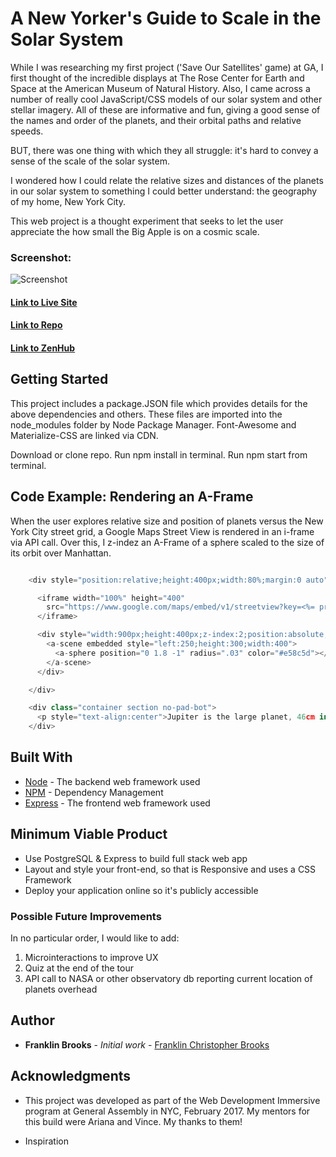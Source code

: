 # A New Yorker's Guide to Scale in the Solar System

While I was researching my first project ('Save Our Satellites' game) at GA, I first thought of the incredible displays at The Rose Center for Earth and Space at the American Museum of Natural History. Also, I came across a number of really cool JavaScript/CSS models of our solar system and other stellar imagery.  All of these are informative and fun, giving a good sense of the names and order of the planets, and their orbital paths and relative speeds.

BUT, there was one thing with which they all struggle: it's hard to convey a sense of the scale of the solar system.

I wondered how I could relate the relative sizes and distances of the planets in our solar system to something I could better understand: the geography of my home, New York City.

This web project is a thought experiment that seeks to let the user appreciate the how small the Big Apple is on a cosmic scale. 

### Screenshot:
![Screenshot](http://franklinchristopherbrooks.com/images/PlanetsScreenShot.png)

#### [Link to Live Site](https://desolate-everglades-65827.herokuapp.com/)  
#### [Link to Repo](https://github.com/franklinbrooks/Planets)  
#### [Link to ZenHub](https://github.com/franklinbrooks/Planets#boards?repos=82419944)  

## Getting Started

This project includes a package.JSON file which provides details for the above dependencies and others. These files are imported into the node_modules folder by Node Package Manager. Font-Awesome and Materialize-CSS are linked via CDN.

Download or clone repo.
Run npm install in terminal.
Run npm start from terminal.

## Code Example: Rendering an A-Frame
When the user explores relative size and position of planets versus the New York City street grid, a Google Maps Street View is rendered in an i-frame via API call.  Over this, I z-indez an A-Frame of a sphere scaled to the size of its orbit over Manhattan. 

```javascript

    <div style="position:relative;height:400px;width:80%;margin:0 auto">

      <iframe width="100%" height="400"
        src="https://www.google.com/maps/embed/v1/streetview?key=<%= process.env.GOOGLE_KEY %>&location=40.722472,-73.999280&heading=45&pitch=5&fov=100">
      </iframe>

      <div style="width:900px;height:400px;z-index:2;position:absolute;top:0px">
        <a-scene embedded style="left:250;height:300;width:400">
          <a-sphere position="0 1.8 -1" radius=".03" color="#e58c5d"></a-sphere>
        </a-scene>
      </div>

    </div>

    <div class="container section no-pad-bot">
      <p style="text-align:center">Jupiter is the large planet, 46cm in size, above Broadway in SoHo. (Use arrow keys / mouse to pan / zoom)</p>
    </div>


````

## Built With

* [Node](https://nodejs.org/) - The backend web framework used
* [NPM](https://www.npmjs.com/) - Dependency Management
* [Express](expressjs.com) - The frontend web framework used

## Minimum Viable Product
- Use PostgreSQL & Express to build full stack web app
- Layout and style your front-end, so that is Responsive and uses a CSS Framework
- Deploy your application online so it's publicly accessible

### Possible Future Improvements
In no particular order, I would like to add:
  1. Microinteractions to improve UX
  1. Quiz at the end of the tour
  1. API call to NASA or other observatory db reporting current location of planets overhead
  

## Author

* **Franklin Brooks** - *Initial work* - [Franklin Christopher Brooks](https://github.com/franklinbrooks)

## Acknowledgments

* This project was developed as part of the Web Development Immersive program at General Assembly in NYC, February 2017. My mentors for this build were Ariana and Vince. My thanks to them!

* Inspiration

